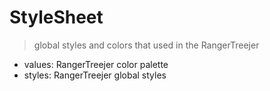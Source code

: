 # StyleSheet

> global styles and colors that used in the RangerTreejer

- values: RangerTreejer color palette
- styles: RangerTreejer global styles
